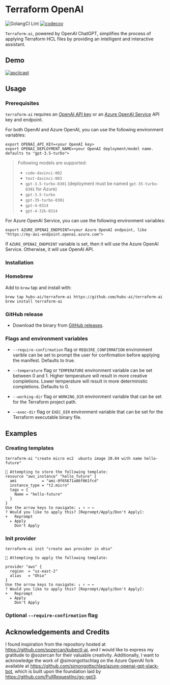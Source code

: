 # Terraform OpenAI 


![GolangCI Lint](https://github.com/hubs-ai/terraform-ai/workflows/GolangCI%20Lint/badge.svg)
[![codecov](https://codecov.io/gh/hubs-ai/terraform-ai/branch/main/graph/badge.svg?token=EN9DMB7AVN)](https://codecov.io/gh/hubs-ai/terraform-ai)

`Terraform-ai`, powered by OpenAI ChatGPT, simplifies the process of applying Terraform HCL files by providing an intelligent and interactive assistant.

## Demo
[![asciicast](https://asciinema.org/a/L0VsT9HmP1lpHs65liJ146vL9.svg)](https://asciinema.org/a/L0VsT9HmP1lpHs65liJ146vL9)

## Usage

### Prerequisites

`terraform-ai` requires an [OpenAI API key](https://platform.openai.com/overview) or an [Azure OpenAI Service](https://aka.ms/azure-openai) API key and endpoint.

For both OpenAI and Azure OpenAI, you can use the following environment variables:

```shell
export OPENAI_API_KEY=<your OpenAI key>
export OPENAI_DEPLOYMENT_NAME=<your OpenAI deployment/model name. defaults to "gpt-3.5-turbo">
```

> Following models are supported:
> - `code-davinci-002`
> - `text-davinci-003`
> - `gpt-3.5-turbo-0301` (deployment must be named `gpt-35-turbo-0301` for Azure)
> - `gpt-3.5-turbo`
> - `gpt-35-turbo-0301`
> - `gpt-4-0314`
> - `gpt-4-32k-0314`

For Azure OpenAI Service, you can use the following environment variables:

```shell
export AZURE_OPENAI_ENDPOINT=<your Azure OpenAI endpoint, like "https://my-aoi-endpoint.openai.azure.com">
```

If `AZURE_OPENAI_ENDPOINT` variable is set, then it will use the Azure OpenAI Service. Otherwise, it will use OpenAI API.

### Installation

### Homebrew

Add to `brew` tap and install with:

```shell
brew tap hubs-ai/terraform-ai https://github.com/hubs-ai/terraform-ai
brew install terraform-ai
```

### GitHub release
- Download the binary from [GitHub releases](https://github.com/hubs-ai/terraform-ai/releases).

### Flags and environment variables

- `--require-confirmation` flag or `REQUIRE_CONFIRMATION` environment varible can be set to prompt the user for confirmation before applying the manifest. Defaults to true.

- `--temperature` flag or `TEMPERATURE` environment variable can be set between 0 and 1. Higher temperature will result in more creative completions. Lower temperature will result in more deterministic completions. Defaults to 0.

- `--working-dir` flag or `WORKING_DIR` environment variable that can be set for the Terraform project path.

- `--exec-dir` flag or `EXEC_DIR` environment variable that can be set for the Terraform executable binary file.

## Examples

### Creating templates
```shell
terraform-ai "create micro ec2  ubuntu image 20.04 with name hello-future"

🦄 Attempting to store the following template:
resource "aws_instance" "hello_future" {
  ami           = "ami-0f65671a86f061fcd"
  instance_type = "t2.micro"
  tags = {
    Name = "hello-future"
  }
}
Use the arrow keys to navigate: ↓ ↑ → ←
? Would you like to apply this? [Reprompt/Apply/Don't Apply]:
+   Reprompt
  ▸ Apply
    Don't Apply
```

### Init provider

```shell
terraform-ai init "create aws provider in ohio"

🦄 Attempting to apply the following template:

provider "aws" {
  region  = "us-east-2"
  alias   = "Ohio"
}
Use the arrow keys to navigate: ↓ ↑ → ←
? Would you like to apply this? [Reprompt/Apply/Don't Apply]:
+   Reprompt
  ▸ Apply
    Don't Apply
```


### Optional `--require-confirmation` flag

## Acknowledgements and Credits

I found inspiration from the repository hosted at https://github.com/sozercan/kubectl-ai, 
and I would like to express my gratitude to @sozercan for their valuable creativity. 
Additionally, I want to acknowledge the work of @simongottschlag on the Azure OpenAI fork available at 
https://github.com/simongottschlag/azure-openai-gpt-slack-bot, which is built upon the foundation laid by https://github.com/PullRequestInc/go-gpt3.